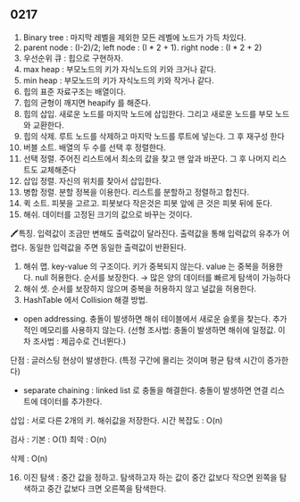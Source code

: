 ##  0217

1. Binary tree : 마지막 레벨을 제외한 모든 레벨에 노드가 가득 차있다. 
2. parent node : (I-2)/2; left node : (I * 2 + 1). right node : (I * 2 + 2)
3. 우선순위 큐 : 힙으로 구현하자. 
4. max heap : 부모노드의 키가 자식노드의 키와 크거나 같다. 
5. min heap : 부모노드의 키가 자식노드의 키와 작거나 같다. 
6. 힙의 표준 자료구조는 배열이다. 
7. 힙의 균형이 깨지면 heapify 를 해준다. 
8. 힙의 삽입. 새로운 노드를 마지막 노드에 삽입한다. 그리고 새로운 노드를 부모 노드와 교환한다. 
9. 힙의 삭제. 루트 노드를 삭제하고 마지막 노드를 루트에 넣는다. 그 후 재구성 한다 
10. 버블 소트. 배열의 두 수를 선택 후 정렬한다. 
11. 선택 정렬. 주어진 리스트에서 최소의 값을 찾고 맨 앞과 바꾼다. 그 후 나머지 리스트도 교체해준다 
12. 삽입 정렬. 자신의 위치를 찾아서 삽입한다. 
13. 병합 정렬. 분할 정복을 이용한다. 리스트를 분할하고 정렬하고 합친다. 
14. 퀵 소트. 피봇을 고르고. 피봇보다 작은것은 피봇 앞에 큰 것은 피봇 뒤에 둔다. 
15. 해쉬. 데이터를 고정된 크기의 값으로 바꾸는 것이다. 

🖍특징. 입력값이 조금만 변해도 출력값이 달라진다. 출력값을 통해 입력값의 유추가 어렵다. 동일한 입력값을 주면 동일한 출력값이 반환된다. 

1. 해쉬 맵. key-value 의 구조이다. 키가 중복되지 않는다. value 는 중복을 허용한다. null 허용한다. 순서를 보장한다. → 많은 양의 데이터를 빠르게 탐색이 가능하다 
2. 해쉬 셋. 순서를 보장하지 않으며 중복을 허용하지 않고 널값을 허용한다. 
3. HashTable 에서 Collision 해결 방법. 
- open addressing. 충돌이 발생하면 해쉬 테이블에서 새로운 슬롯을 찾는다. 추가적인 메모리를 사용하지 않는다. (선형 조사법: 충돌이 발생하면 해쉬에 일정값. 이차 조사법 : 제곱수로 건너뛴다.)

단점 : 글러스팅 현상이 발생한다. (특정 구간에 몰리는 것이며 평균 탐색 시간이 증가한다) 

- separate chaining : linked list 로 충돌을 해결한다. 충돌이 발생하면 연결 리스트에 데이터를 추가한다.

삽입 : 서로 다른 2개의 키. 해쉬값을 저장한다. 시간 복잡도 : O(n)

검사 : 기본 : O(1) 최악 : O(n)

삭제 : O(n) 

16. 이진 탐색 : 중간 값을 정하고. 탐색하고자 하는 값이 중간 값보다 작으면 왼쪽을 탐색하고 중간 값보다 크면 오른쪽을 탐색한다.
